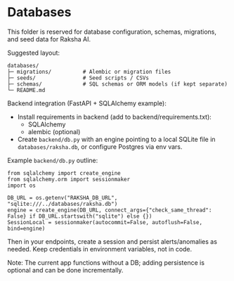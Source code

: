 # Databases

This folder is reserved for database configuration, schemas, migrations, and seed data for Raksha AI.

Suggested layout:
```
databases/
├─ migrations/          # Alembic or migration files
├─ seeds/               # Seed scripts / CSVs
├─ schemas/             # SQL schemas or ORM models (if kept separate)
└─ README.md
```

Backend integration (FastAPI + SQLAlchemy example):
- Install requirements in backend (add to backend/requirements.txt):
  - SQLAlchemy
  - alembic (optional)
- Create `backend/db.py` with an engine pointing to a local SQLite file in `databases/raksha.db`, or configure Postgres via env vars.

Example `backend/db.py` outline:
```
from sqlalchemy import create_engine
from sqlalchemy.orm import sessionmaker
import os

DB_URL = os.getenv("RAKSHA_DB_URL", "sqlite:///../databases/raksha.db")
engine = create_engine(DB_URL, connect_args={"check_same_thread": False} if DB_URL.startswith("sqlite") else {})
SessionLocal = sessionmaker(autocommit=False, autoflush=False, bind=engine)
```

Then in your endpoints, create a session and persist alerts/anomalies as needed. Keep credentials in environment variables, not in code.

Note: The current app functions without a DB; adding persistence is optional and can be done incrementally.
